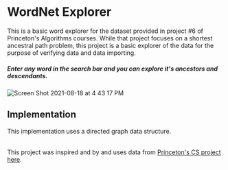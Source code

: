 # WordNet Explorer

This is a basic word explorer for the dataset provided in project #6 of Princeton's Algorithms courses. While that project focuses on a shortest ancestral path problem, this project is a basic explorer of the data for the purpose of verifying data and data importing.

##### Enter any word in the search bar and you can explore it's ancestors and descendants.
![Screen Shot 2021-08-18 at 4 43 17 PM](https://user-images.githubusercontent.com/11002/129969846-7d9fc7fd-647d-4f24-89d1-7022a31ee2ac.png)

## Implementation
This implementation uses a directed graph data structure.


######
This project was inspired and by and uses data from [Princeton's CS project here](https://coursera.cs.princeton.edu/algs4/assignments/wordnet/specification.php).

